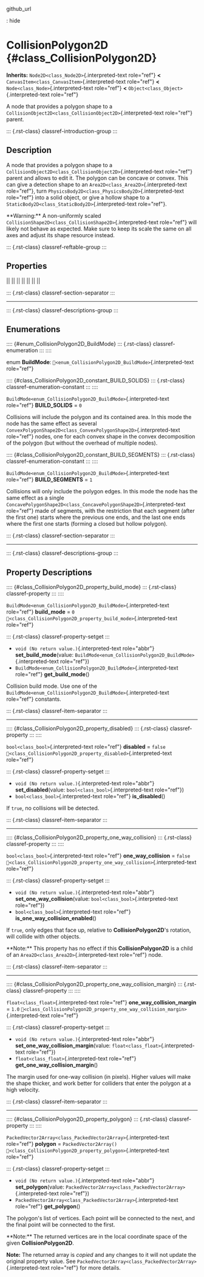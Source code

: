 github_url

:   hide

# CollisionPolygon2D {#class_CollisionPolygon2D}

**Inherits:** `Node2D<class_Node2D>`{.interpreted-text role="ref"}
**\<** `CanvasItem<class_CanvasItem>`{.interpreted-text role="ref"}
**\<** `Node<class_Node>`{.interpreted-text role="ref"} **\<**
`Object<class_Object>`{.interpreted-text role="ref"}

A node that provides a polygon shape to a
`CollisionObject2D<class_CollisionObject2D>`{.interpreted-text
role="ref"} parent.

::: {.rst-class}
classref-introduction-group
:::

## Description

A node that provides a polygon shape to a
`CollisionObject2D<class_CollisionObject2D>`{.interpreted-text
role="ref"} parent and allows to edit it. The polygon can be concave or
convex. This can give a detection shape to an
`Area2D<class_Area2D>`{.interpreted-text role="ref"}, turn
`PhysicsBody2D<class_PhysicsBody2D>`{.interpreted-text role="ref"} into
a solid object, or give a hollow shape to a
`StaticBody2D<class_StaticBody2D>`{.interpreted-text role="ref"}.

\*\*Warning:\*\* A non-uniformly scaled
`CollisionShape2D<class_CollisionShape2D>`{.interpreted-text role="ref"}
will likely not behave as expected. Make sure to keep its scale the same
on all axes and adjust its shape resource instead.

::: {.rst-class}
classref-reftable-group
:::

## Properties

||
||
||
||
||
||
||

::: {.rst-class}
classref-section-separator
:::

------------------------------------------------------------------------

::: {.rst-class}
classref-descriptions-group
:::

## Enumerations

:::: {#enum_CollisionPolygon2D_BuildMode}
::: {.rst-class}
classref-enumeration
:::
::::

enum **BuildMode**:
`🔗<enum_CollisionPolygon2D_BuildMode>`{.interpreted-text role="ref"}

:::: {#class_CollisionPolygon2D_constant_BUILD_SOLIDS}
::: {.rst-class}
classref-enumeration-constant
:::
::::

`BuildMode<enum_CollisionPolygon2D_BuildMode>`{.interpreted-text
role="ref"} **BUILD_SOLIDS** = `0`

Collisions will include the polygon and its contained area. In this mode
the node has the same effect as several
`ConvexPolygonShape2D<class_ConvexPolygonShape2D>`{.interpreted-text
role="ref"} nodes, one for each convex shape in the convex decomposition
of the polygon (but without the overhead of multiple nodes).

:::: {#class_CollisionPolygon2D_constant_BUILD_SEGMENTS}
::: {.rst-class}
classref-enumeration-constant
:::
::::

`BuildMode<enum_CollisionPolygon2D_BuildMode>`{.interpreted-text
role="ref"} **BUILD_SEGMENTS** = `1`

Collisions will only include the polygon edges. In this mode the node
has the same effect as a single
`ConcavePolygonShape2D<class_ConcavePolygonShape2D>`{.interpreted-text
role="ref"} made of segments, with the restriction that each segment
(after the first one) starts where the previous one ends, and the last
one ends where the first one starts (forming a closed but hollow
polygon).

::: {.rst-class}
classref-section-separator
:::

------------------------------------------------------------------------

::: {.rst-class}
classref-descriptions-group
:::

## Property Descriptions

:::: {#class_CollisionPolygon2D_property_build_mode}
::: {.rst-class}
classref-property
:::
::::

`BuildMode<enum_CollisionPolygon2D_BuildMode>`{.interpreted-text
role="ref"} **build_mode** = `0`
`🔗<class_CollisionPolygon2D_property_build_mode>`{.interpreted-text
role="ref"}

::: {.rst-class}
classref-property-setget
:::

- `void (No return value.)`{.interpreted-text role="abbr"}
  **set_build_mode**(value:
  `BuildMode<enum_CollisionPolygon2D_BuildMode>`{.interpreted-text
  role="ref"})
- `BuildMode<enum_CollisionPolygon2D_BuildMode>`{.interpreted-text
  role="ref"} **get_build_mode**()

Collision build mode. Use one of the
`BuildMode<enum_CollisionPolygon2D_BuildMode>`{.interpreted-text
role="ref"} constants.

::: {.rst-class}
classref-item-separator
:::

------------------------------------------------------------------------

:::: {#class_CollisionPolygon2D_property_disabled}
::: {.rst-class}
classref-property
:::
::::

`bool<class_bool>`{.interpreted-text role="ref"} **disabled** = `false`
`🔗<class_CollisionPolygon2D_property_disabled>`{.interpreted-text
role="ref"}

::: {.rst-class}
classref-property-setget
:::

- `void (No return value.)`{.interpreted-text role="abbr"}
  **set_disabled**(value: `bool<class_bool>`{.interpreted-text
  role="ref"})
- `bool<class_bool>`{.interpreted-text role="ref"} **is_disabled**()

If `true`, no collisions will be detected.

::: {.rst-class}
classref-item-separator
:::

------------------------------------------------------------------------

:::: {#class_CollisionPolygon2D_property_one_way_collision}
::: {.rst-class}
classref-property
:::
::::

`bool<class_bool>`{.interpreted-text role="ref"} **one_way_collision** =
`false`
`🔗<class_CollisionPolygon2D_property_one_way_collision>`{.interpreted-text
role="ref"}

::: {.rst-class}
classref-property-setget
:::

- `void (No return value.)`{.interpreted-text role="abbr"}
  **set_one_way_collision**(value: `bool<class_bool>`{.interpreted-text
  role="ref"})
- `bool<class_bool>`{.interpreted-text role="ref"}
  **is_one_way_collision_enabled**()

If `true`, only edges that face up, relative to
**CollisionPolygon2D**\'s rotation, will collide with other objects.

\*\*Note:\*\* This property has no effect if this **CollisionPolygon2D**
is a child of an `Area2D<class_Area2D>`{.interpreted-text role="ref"}
node.

::: {.rst-class}
classref-item-separator
:::

------------------------------------------------------------------------

:::: {#class_CollisionPolygon2D_property_one_way_collision_margin}
::: {.rst-class}
classref-property
:::
::::

`float<class_float>`{.interpreted-text role="ref"}
**one_way_collision_margin** = `1.0`
`🔗<class_CollisionPolygon2D_property_one_way_collision_margin>`{.interpreted-text
role="ref"}

::: {.rst-class}
classref-property-setget
:::

- `void (No return value.)`{.interpreted-text role="abbr"}
  **set_one_way_collision_margin**(value:
  `float<class_float>`{.interpreted-text role="ref"})
- `float<class_float>`{.interpreted-text role="ref"}
  **get_one_way_collision_margin**()

The margin used for one-way collision (in pixels). Higher values will
make the shape thicker, and work better for colliders that enter the
polygon at a high velocity.

::: {.rst-class}
classref-item-separator
:::

------------------------------------------------------------------------

:::: {#class_CollisionPolygon2D_property_polygon}
::: {.rst-class}
classref-property
:::
::::

`PackedVector2Array<class_PackedVector2Array>`{.interpreted-text
role="ref"} **polygon** = `PackedVector2Array()`
`🔗<class_CollisionPolygon2D_property_polygon>`{.interpreted-text
role="ref"}

::: {.rst-class}
classref-property-setget
:::

- `void (No return value.)`{.interpreted-text role="abbr"}
  **set_polygon**(value:
  `PackedVector2Array<class_PackedVector2Array>`{.interpreted-text
  role="ref"})
- `PackedVector2Array<class_PackedVector2Array>`{.interpreted-text
  role="ref"} **get_polygon**()

The polygon\'s list of vertices. Each point will be connected to the
next, and the final point will be connected to the first.

\*\*Note:\*\* The returned vertices are in the local coordinate space of
the given **CollisionPolygon2D**.

**Note:** The returned array is *copied* and any changes to it will not
update the original property value. See
`PackedVector2Array<class_PackedVector2Array>`{.interpreted-text
role="ref"} for more details.
